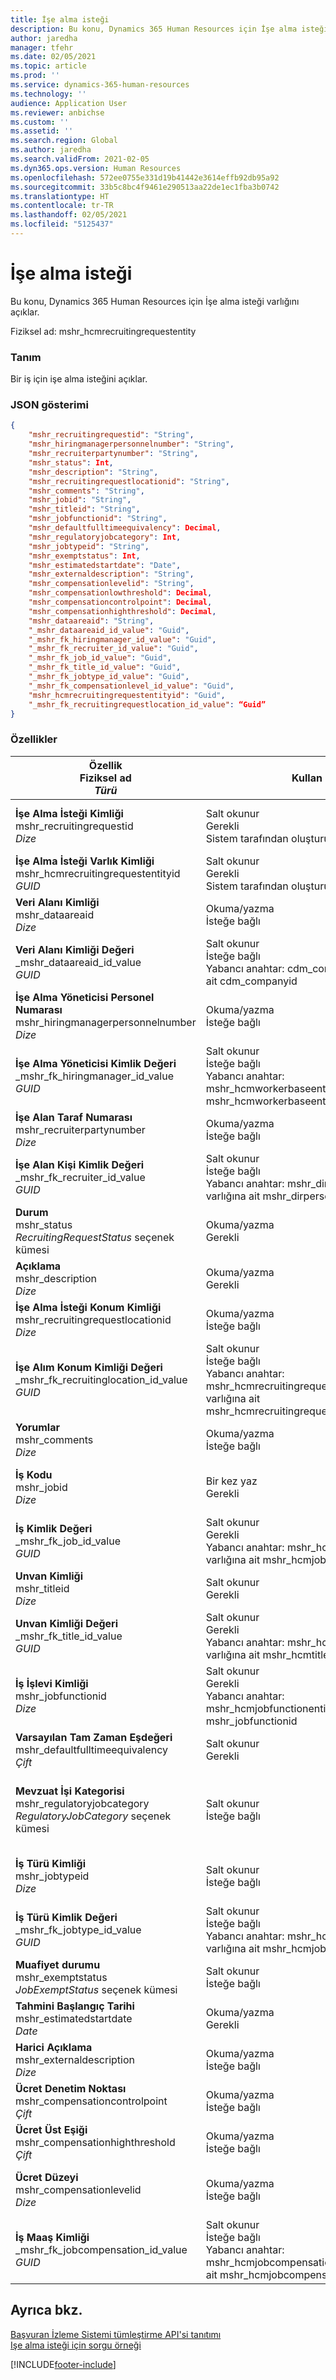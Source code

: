 ```yaml
---
title: İşe alma isteği
description: Bu konu, Dynamics 365 Human Resources için İşe alma isteği varlığını açıklar.
author: jaredha
manager: tfehr
ms.date: 02/05/2021
ms.topic: article
ms.prod: ''
ms.service: dynamics-365-human-resources
ms.technology: ''
audience: Application User
ms.reviewer: anbichse
ms.custom: ''
ms.assetid: ''
ms.search.region: Global
ms.author: jaredha
ms.search.validFrom: 2021-02-05
ms.dyn365.ops.version: Human Resources
ms.openlocfilehash: 572ee0755e331d19b41442e3614effb92db95a92
ms.sourcegitcommit: 33b5c8bc4f9461e290513aa22de1ec1fba3b0742
ms.translationtype: HT
ms.contentlocale: tr-TR
ms.lasthandoff: 02/05/2021
ms.locfileid: "5125437"
---
```

# <a name="recruiting-request"></a>İşe alma isteği

Bu konu, Dynamics 365 Human Resources için İşe alma isteği varlığını açıklar.

Fiziksel ad: mshr_hcmrecruitingrequestentity

### <a name="description"></a>Tanım

Bir iş için işe alma isteğini açıklar.

### <a name="json-representation"></a>JSON gösterimi

```json
{
    "mshr_recruitingrequestid": "String",
    "mshr_hiringmanagerpersonnelnumber": "String",
    "mshr_recruiterpartynumber": "String",
    "mshr_status": Int,
    "mshr_description": "String",
    "mshr_recruitingrequestlocationid": "String",
    "mshr_comments": "String",
    "mshr_jobid": "String",
    "mshr_titleid": "String",
    "mshr_jobfunctionid": "String",
    "mshr_defaultfulltimeequivalency": Decimal,
    "mshr_regulatoryjobcategory": Int,
    "mshr_jobtypeid": "String",
    "mshr_exemptstatus": Int,
    "mshr_estimatedstartdate": "Date",
    "mshr_externaldescription": "String",
    "mshr_compensationlevelid": "String",
    "mshr_compensationlowthreshold": Decimal,
    "mshr_compensationcontrolpoint": Decimal,
    "mshr_compensationhighthreshold": Decimal,
    "mshr_dataareaid": "String",
    "_mshr_dataareaid_id_value": "Guid",
    "_mshr_fk_hiringmanager_id_value": "Guid",
    "_mshr_fk_recruiter_id_value": "Guid",
    "_mshr_fk_job_id_value": "Guid",
    "_mshr_fk_title_id_value": "Guid",
    "_mshr_fk_jobtype_id_value": "Guid",
    "_mshr_fk_compensationlevel_id_value": "Guid",
    "mshr_hcmrecruitingrequestentityid": "Guid",
    "_mshr_fk_recruitingrequestlocation_id_value": “Guid”
}
```

### <a name="properties"></a>Özellikler

| Özellik<br>**Fiziksel ad**<br>**_Türü_** | Kullan | Tanım |
| --- | --- | --- |
| **İşe Alma İsteği Kimliği**<br>mshr_recruitingrequestid<br>*Dize* | Salt okunur<br>Gerekli<br>Sistem tarafından oluşturulan | HR uygulamasında görüntülenen istek için kullanıcı tarafından okunabilir benzersiz bir tanımlayıcı. Numara serisi. |
| **İşe Alma İsteği Varlık Kimliği**<br>mshr_hcmrecruitingrequestentityid<br>*GUID* | Salt okunur<br>Gerekli<br>Sistem tarafından oluşturulan | İşe alma isteğini benzersiz olarak tanımlamak için sistem tarafından oluşturulan GUID değeri. |
| **Veri Alanı Kimliği**<br>mshr_dataareaid<br>*Dize* | Okuma/yazma<br>İsteğe bağlı<br> | İşe alma isteği için tüzel kişiliği (şirketi) belirtir. |
| **Veri Alanı Kimliği Değeri**<br>_mshr_dataareaid_id_value<br>*GUID*<br> | Salt okunur<br>İsteğe bağlı<br>Yabancı anahtar: cdm_company varlığına ait cdm_companyid | Tüzel kişiliği (şirket) tanımlaması için işe alma isteğine yönelik sistem tarafından oluşturulan GUID değeri. |
| **İşe Alma Yöneticisi Personel Numarası**<br>mshr_hiringmanagerpersonnelnumber<br>*Dize* | Okuma/yazma<br>İsteğe bağlı | Bu işe alım isteğiyle ilişkili işe alma yöneticisinin personel numarası. |
| **İşe Alma Yöneticisi Kimlik Değeri**<br>_mshr_fk_hiringmanager_id_value<br>*GUID* | Salt okunur<br>İsteğe bağlı<br>Yabancı anahtar: mshr_hcmworkerbaseentity varlığına ait mshr_hcmworkerbaseentityid | İşe alma isteğiyle ilişkili yöneticiyi tanımlamak için sistem tarafından oluşturulan GUID değeri. |
| **İşe Alan Taraf Numarası**<br>mshr_recruiterpartynumber<br>*Dize* | Okuma/yazma<br>İsteğe bağlı | İstek için seçilen işe alan kişinin (taraf) numarası. |
| **İşe Alan Kişi Kimlik Değeri**<br>_mshr_fk_recruiter_id_value<br>*GUID* | Salt okunur<br>İsteğe bağlı<br>Yabancı anahtar: mshr_dirpersonentity varlığına ait mshr_dirpersonentityid | İşe alma isteğiyle ilişkili işe alan kişiyi tanımlamak için sistem tarafından oluşturulan GUID değeri. |
| **Durum**<br>mshr_status<br>*RecruitingRequestStatus* seçenek kümesi | Okuma/yazma<br>Gerekli<br> | İşe alma isteğinin durumunu belirtir. |
| **Açıklama**<br>mshr_description<br>*Dize* | Okuma/yazma<br>Gerekli | İsteği açıklar. |
| **İşe Alma İsteği Konum Kimliği**<br>mshr_recruitingrequestlocationid<br>*Dize* | Okuma/yazma<br>İsteğe bağlı | Bu istekle ilişkilendirilmiş iş konumunun kullanıcı tarafından okunabilir benzersiz tanımlayıcısı. |
| **İşe Alım Konum Kimliği Değeri**<br>_mshr_fk_recruitinglocation_id_value<br>*GUID* | Salt okunur<br>İsteğe bağlı<br>Yabancı anahtar: mshr_hcmrecruitingrequestlocationentity varlığına ait mshr_hcmrecruitingrequestlocationentityid | İstek için seçilen işe alma isteği konumunu tanımlamak için sistem tarafından oluşturulan GUID değeri. |
| **Yorumlar**<br>mshr_comments<br>*Dize* | Okuma/yazma<br>İsteğe bağlı | İşe alım yöneticileri ve işe alan kişiler tarafından kullanılacak istek yorumları. |
| **İş Kodu**<br>mshr_jobid<br>*Dize* | Bir kez yaz<br>Gerekli |   Bu istekle ilişkilendirilmiş tüm Pozisyonlar tarafından paylaşılan kullanıcı tarafından okunabilir benzersiz tanımlayıcısı. |
| **İş Kimlik Değeri**<br>_mshr_fk_job_id_value<br>*GUID* | Salt okunur<br>Gerekli<br>Yabancı anahtar: mshr_hcmjobentity varlığına ait mshr_hcmjobentityid | İşe alma isteğiyle ilişkili tüm Pozisyonlar tarafından paylaşılan işin sistem tarafından oluşturulan benzersiz tanımlayıcısı. |
| **Unvan Kimliği**<br>mshr_titleid<br>*Dize* | Salt okunur<br>Gerekli | Bu istekle ilişkilendirilmiş iş unvanının kullanıcı tarafından okunabilir benzersiz tanımlayıcısı. |
| **Unvan Kimliği Değeri**<br>_mshr_fk_title_id_value<br>*GUID* | Salt okunur<br>Gerekli<br>Yabancı anahtar: mshr_hcmtitleentity varlığına ait mshr_hcmtitleid | İşe alma isteği için seçilen iş unvanının sistem tarafından oluşturulan benzersiz tanımlayıcısı. |
| **İş İşlevi Kimliği**<br>mshr_jobfunctionid<br>*Dize* | Salt okunur<br>Gerekli<br>Yabancı anahtar: mshr_hcmjobfunctionentity varlığına ait mshr_jobfunctionid | Bu istekle ilişkilendirilmiş iş işlevinin kullanıcı tarafından okunabilir benzersiz tanımlayıcısı. |
| **Varsayılan Tam Zaman Eşdeğeri**<br>mshr_defaultfulltimeequivalency<br>*Çift* | Salt okunur<br>Gerekli | 1.0'ın tam zamanlı bir çalışanı temsil ettiği, iş için tam zamanlı eşdeğer değeri. |
| **Mevzuat İşi Kategorisi**<br>mshr_regulatoryjobcategory<br>*RegulatoryJobCategory* seçenek kümesi | Salt okunur<br>İsteğe bağlı | İş için seçilen iş işlevinin EEO iş kategorisi. HcmRegulatoryJobCatetory (mshr_hcmregulatoryjobcategory) seçenek kümesine dahil olan geçerli değerler. |
| **İş Türü Kimliği**<br>mshr_jobtypeid<br>*Dize* | Salt okunur<br>İsteğe bağlı | Pozisyonla ilişkili işin türü. İş türleri, mshr_hcmjobtypeentity varlığında bulunan kullanıcı tanımlı değerlerdir. |
| **İş Türü Kimlik Değeri**<br>_mshr_fk_jobtype_id_value<br>*GUID* | Salt okunur<br>İsteğe bağlı<br>Yabancı anahtar: mshr_hcmjobtypenentity varlığına ait mshr_hcmjobtypeentityid | İşe alma isteği için projeyle ilişkili iş türünün sistem tarafından oluşturulan benzersiz tanımlayıcısı. |
| **Muafiyet durumu**<br>mshr_exemptstatus<br>*JobExemptStatus* seçenek kümesi | Salt okunur<br>İsteğe bağlı | İş türüne göre FLSA muafiyet durumu. |
| **Tahmini Başlangıç Tarihi**<br>mshr_estimatedstartdate<br>*Date* | Okuma/yazma<br>Gerekli | Bir adayın işe başlayacağı tahmini tarih. |
| **Harici Açıklama**<br>mshr_externaldescription<br>*Dize* | Okuma/yazma<br>İsteğe bağlı | İşin/pozisyonun adaya yönelik açıklaması. | Ücret Alt Eşiği<br>mshr_compensationlowthreshold<br>*Çift* | Okuma/yazma<br>İsteğe bağlı | Ücret düzeyi için alt sınır. |
| **Ücret Denetim Noktası**<br>mshr_compensationcontrolpoint<br>*Çift* | Okuma/yazma<br>İsteğe bağlı | Ücret düzeyi için denetim noktası. |
| **Ücret Üst Eşiği**<br>mshr_compensationhighthreshold<br>*Çift* | Okuma/yazma<br>İsteğe bağlı | Ücret düzeyi için üst sınır. |
| **Ücret Düzeyi**<br>mshr_compensationlevelid<br>*Dize* | Okuma/yazma<br>İsteğe bağlı | İşin maaş düzeyi. Bir iş birden çok maaş düzeyiyle ayarlanabilir. Bu öznitelik, bu istek için seçilen iş maaş düzeyini gösterir. |
| **İş Maaş Kimliği**<br>_mshr_fk_jobcompensation_id_value<br>*GUID* | Salt okunur<br>İsteğe bağlı<br>Yabancı anahtar: mshr_hcmjobcompensationentity varlığına ait mshr_hcmjobcompensationentityid | İşe alma isteğinin İşi ile ilişkili maaş düzeyi için sistem tarafından oluşturulan benzersiz tanımlayıcı. |

## <a name="see-also"></a>Ayrıca bkz.

[Başvuran İzleme Sistemi tümleştirme API'si tanıtımı](hr-admin-integration-ats-api-introduction.md)<br>
[Işe alma isteği için sorgu örneği](hr-admin-integration-ats-api-recruiting-request-example-query.md)


[!INCLUDE[footer-include](../includes/footer-banner.md)]